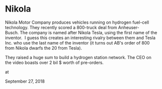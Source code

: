 # Nikola




Nikola Motor Company produces vehicles running on hydrogen fuel-cell technology. They recently scored a 800-truck deal from Anheuser-Busch. The company is named after Nikola Tesla, using the first name of the inventor.  I guess this creates an interesting rivalry between them and Tesla Inc. who use the last name of the inventor (it turns out AB's order of 800 from Nikola dwarfs the 20 from Tesla).

They raised a huge sum to build a hydrogen station network. The CEO on the video boasts over 2 bil $ worth of pre-orders.







at

September 27, 2018















